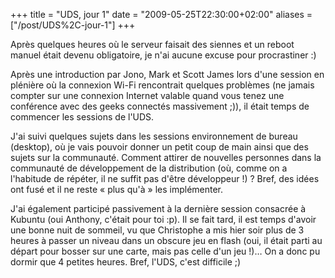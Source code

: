 +++
title = "UDS, jour 1"
date = "2009-05-25T22:30:00+02:00"
aliases = ["/post/UDS%2C-jour-1"]
+++
    <p>Après quelques heures où le serveur faisait des siennes et un reboot manuel était devenu obligatoire, je n'ai aucune excuse pour procrastiner :)</p>


<p>Après une introduction par Jono, Mark et Scott James lors d'une session en plénière où la connexion Wi-Fi rencontrait quelques problèmes (ne jamais compter sur une connexion Internet valable quand vous tenez une conférence avec des geeks connectés massivement ;)), il était temps de commencer les sessions de l'UDS.</p>


<p>J&#39;ai suivi quelques sujets dans les sessions environnement de bureau (desktop), où je vais pouvoir donner un petit coup de main ainsi que des sujets sur la communauté. Comment attirer de nouvelles personnes dans la communauté de développement de la distribution (où, comme on a l&#39;habitude de répéter, il ne suffit pas d&#39;être développeur !) ? Bref, des idées ont fusé et il ne reste « plus qu&#39;à » les implémenter.</p>


<p>J'ai également participé passivement à la dernière session consacrée à Kubuntu (oui Anthony, c'était pour toi :p).
Il se fait tard, il est temps d'avoir une bonne nuit de sommeil, vu que Christophe a mis hier soir plus de 3 heures à passer un niveau dans un obscure jeu en flash (oui, il était parti au départ pour bosser sur une carte, mais pas celle d'un jeu !)… On a donc pu dormir que 4 petites heures. Bref, l'UDS, c'est difficile ;)</p>